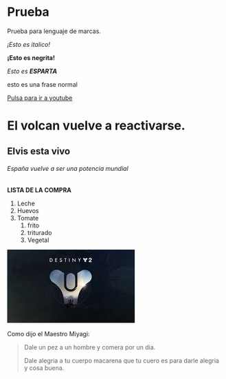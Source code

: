 # Prueba
Prueba para lenguaje de marcas.

*¡Esto es italico!*

**¡Esto es negrita!**

_Esto es **ESPARTA**_

esto es una frase normal

[Pulsa para ir a youtube](https://www.youtube.com/watch?v=dQw4w9WgXcQ)

# El volcan vuelve a reactivarse.

## Elvis esta vivo

###### España vuelve a ser una potencia mundial

**LISTA DE LA COMPRA**

1. Leche
1. Huevos
1. Tomate
   1. frito 
   1. triturado
   1. Vegetal

![Icono Videojuego](/logotipo/destiny.jpg)

Como dijo el Maestro Miyagi:

> Dale un pez a un hombre y comera por un dia.
> 
> Dale alegria a tu cuerpo macarena que tu cuero es para darle alegria y cosa buena.
